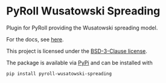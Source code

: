# PyRoll Wusatowski Spreading

Plugin for PyRoll providing the Wusatowski spreading model.

For the docs, see [here](docs/docs.pdf).

This project is licensed under the [BSD-3-Clause license](LICENSE).

The package is available via [PyPi](https://pypi.org/project/pyroll-wusatowski-spreading/) and can be installed with
    
    pip install pyroll-wusatowski-spreading
